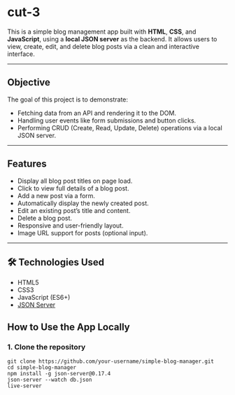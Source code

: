 # cut-3


This is a simple blog management app built with **HTML**, **CSS**, and **JavaScript**, using a **local JSON server** as the backend. It allows users to view, create, edit, and delete blog posts via a clean and interactive interface.

---

## Objective

The goal of this project is to demonstrate:
- Fetching data from an API and rendering it to the DOM.
- Handling user events like form submissions and button clicks.
- Performing CRUD (Create, Read, Update, Delete) operations via a local JSON server.

---

##  Features

-  Display all blog post titles on page load.
- Click to view full details of a blog post.
-  Add a new post via a form.
-  Automatically display the newly created post.
- Edit an existing post’s title and content.
- Delete a blog post.
- Responsive and user-friendly layout.
-  Image URL support for posts (optional input).

---

## 🛠️ Technologies Used

- HTML5
- CSS3
- JavaScript (ES6+)
- [JSON Server](https://github.com/typicode/json-server)
##  How to Use the App Locally

### 1. Clone the repository
```
git clone https://github.com/your-username/simple-blog-manager.git
cd simple-blog-manager
npm install -g json-server@0.17.4
json-server --watch db.json
live-server
```
